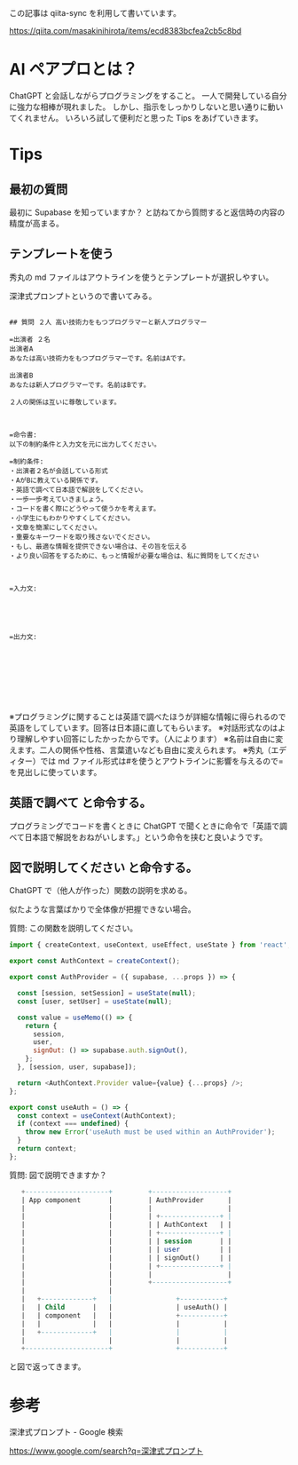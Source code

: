 <!--
title:   ChatGPT AIペアプロでのTips
tags:    AI,ChatGPT,ペアプログラミング
id:      658a1bb85b772a4f4cfc
private: false
-->

この記事は qiita-sync を利用して書いています。

https://qiita.com/masakinihirota/items/ecd8383bcfea2cb5c8bd

# AI ペアプロとは？

ChatGPT と会話しながらプログラミングをすること。
一人で開発している自分に強力な相棒が現れました。
しかし、指示をしっかりしないと思い通りに動いてくれません。
いろいろ試して便利だと思った Tips をあげていきます。

# Tips

## 最初の質問

最初に
Supabase を知っていますか？
と訪ねてから質問すると返信時の内容の精度が高まる。

## テンプレートを使う

秀丸の md ファイルはアウトラインを使うとテンプレートが選択しやすい。

深津式プロンプトというので書いてみる。

```テンプレート 深津式プロンプト.md

## 質問 ２人 高い技術力をもつプログラマーと新人プログラマー

=出演者 ２名
出演者A
あなたは高い技術力をもつプログラマーです。名前はAです。

出演者B
あなたは新人プログラマーです。名前はBです。

２人の関係は互いに尊敬しています。



=命令書:
以下の制約条件と入力文を元に出力してください。

=制約条件:
・出演者２名が会話している形式
・AがBに教えている関係です。
・英語で調べて日本語で解説をしてください。
・一歩一歩考えていきましょう。
・コードを書く際にどうやって使うかを考えます。
・小学生にもわかりやすくしてください。
・文章を簡潔にしてください。
・重要なキーワードを取り残さないでください。
・もし、最適な情報を提供できない場合は、その旨を伝える
・より良い回答をするために、もっと情報が必要な場合は、私に質問をしてください



=入力文:





=出力文:









```

※プログラミングに関することは英語で調べたほうが詳細な情報に得られるので英語をしてしています。回答は日本語に直してもらいます。
※対話形式なのはより理解しやすい回答にしたかったからです。（人によります）
※名前は自由に変えます。二人の関係や性格、言葉遣いなども自由に変えられます。
※秀丸（エディター）では md ファイル形式は#を使うとアウトラインに影響を与えるので=を見出しに使っています。

## 英語で調べて と命令する。

プログラミングでコードを書くときに
ChatGPT で聞くときに命令で「英語で調べて日本語で解説をおねがいします。」という命令を挟むと良いようです。

## 図で説明してください と命令する。

ChatGPT で（他人が作った）関数の説明を求める。

似たような言葉ばかりで全体像が把握できない場合。

質問: この関数を説明してください。

```Auth.js
import { createContext, useContext, useEffect, useState } from 'react';

export const AuthContext = createContext();

export const AuthProvider = ({ supabase, ...props }) => {

  const [session, setSession] = useState(null);
  const [user, setUser] = useState(null);

  const value = useMemo(() => {
    return {
      session,
      user,
      signOut: () => supabase.auth.signOut(),
    };
  }, [session, user, supabase]);

  return <AuthContext.Provider value={value} {...props} />;
};

export const useAuth = () => {
  const context = useContext(AuthContext);
  if (context === undefined) {
    throw new Error('useAuth must be used within an AuthProvider');
  }
  return context;
};

```

質問: 図で説明できますか？

```sql
   +---------------------+         +-------------------+
   | App component       |         | AuthProvider      |
   |                     |         |                   |
   |                     |         | +---------------+ |
   |                     |         | | AuthContext   | |
   |                     |         | +---------------+ |
   |                     |         | | session       | |
   |                     |         | | user          | |
   |                     |         | | signOut()     | |
   |                     |         | +---------------+ |
   |                     |         |                   |
   |                     |         +-------------------+
   |                     |
   |   +-------------+   |                +-----------+
   |   | Child       |   |                | useAuth() |
   |   | component   |   |                +-----------+
   |   |             |   |                |           |
   |   +-------------+   |                |           |
   |                     |                |           |
   +---------------------+                +-----------+


```

と図で返ってきます。

# 参考

深津式プロンプト - Google 検索

https://www.google.com/search?q=深津式プロンプト
